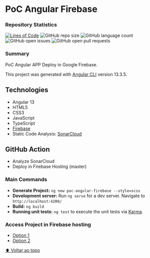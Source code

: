 # PoC Angular Firebase

### Repository Statistics
[![Lines of Code](https://sonarcloud.io/api/project_badges/measure?project=bvilela_poc-angular-firebase&metric=ncloc)](https://sonarcloud.io/summary/new_code?id=bvilela_poc-angular-firebase)
![GitHub repo size](https://img.shields.io/github/repo-size/bvilela/poc-angular-firebase)
![GitHub language count](https://img.shields.io/github/languages/count/bvilela/poc-angular-firebase)
![GitHub open issues](https://img.shields.io/github/issues-raw/bvilela/poc-angular-firebase)
![GitHub open pull requests](https://img.shields.io/github/issues-pr/bvilela/poc-angular-firebase)
<!--![GitHub forks](https://img.shields.io/github/forks/bvilela/poc-angular-firebase)-->

### Summary
PoC Angular APP Deploy in Google Firebase.

This project was generated with [Angular CLI](https://github.com/angular/angular-cli) version 13.3.5.

## Technologies
* Angular 13
* HTML5
* CSS3
* JavaScript
* TypeScript
* [Firebase](https://firebase.google.com/)
* Static Code Analysis: [SonarCloud](https://sonarcloud.io/)

## GitHub Action
* Analyze SonarCloud
* Deploy in Firebase Hosting (master)

### Main Commands
* **Generate Project:** `ng new poc-angular-firebase --style=scss`
* **Development server:** Run `ng serve` for a dev server. Navigate to `http://localhost:4200/`
* **Build:** `ng build`
* **Running unit tests:** `ng test` to execute the unit tests via [Karma](https://karma-runner.github.io).

### Access Project in Firebase hosting
* [Option 1](https://poc-angular-firebase.web.app/)
* [Option 2](https://poc-angular-firebase.firebaseapp.com/)

[⬆ Voltar ao topo](#poc-angular-firebase)<br>